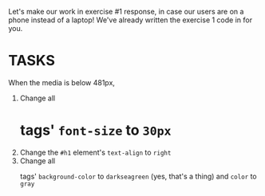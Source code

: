 Let's make our work in exercise #1 response, in case our users are on a phone instead of a laptop! We've already written the exercise 1 code in for you.

# TASKS
When the media is below 481px,
1. Change all <h1> tags' `font-size` to `30px`
2. Change the `#h1` element's `text-align` to `right`
3. Change all <p> tags' `background-color` to `darkseagreen` (yes, that's a thing) and `color` to `gray`
